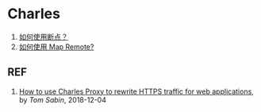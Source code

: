 # Charles

1. [如何使用断点？](./breakpoints.md)
1. [如何使用 Map Remote?](./map-remote.md)

## REF

1. [How to use Charles Proxy to rewrite HTTPS traffic for web applications](https://deliveroo.engineering/2018/12/04/how-to-use-charles-proxy-to-rewrite-https-traffic-for-web-applications.html), by *Tom Sabin*, 2018-12-04